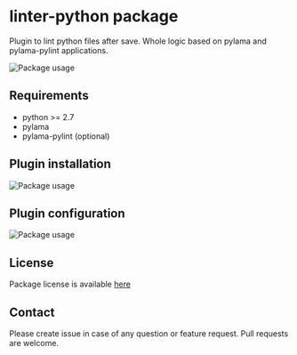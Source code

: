 # linter-python package

Plugin to lint python files after save. Whole logic based on pylama and pylama-pylint applications.

![Package usage](https://raw.githubusercontent.com/pchomik/linter-python/master/img/example.gif)

## Requirements

* python >= 2.7
* pylama
* pylama-pylint (optional)

## Plugin installation

![Package usage](https://raw.githubusercontent.com/pchomik/linter-python/master/img/install.gif)

## Plugin configuration

![Package usage](https://raw.githubusercontent.com/pchomik/linter-python/master/img/config.gif)

## License

Package license is available [here](https://raw.githubusercontent.com/pchomik/linter-python/master/LICENSE.md)

## Contact

Please create issue in case of any question or feature request.
Pull requests are welcome.
